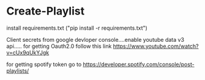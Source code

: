 # Create-Playlist

install requirements.txt ("pip install -r requirements.txt")

Client secrets from google devloper console....enable youtube data v3 api.....
for getting Oauth2.0 follow this link https://www.youtube.com/watch?v=cUx9qUkYJgk

for getting spotify token go to https://developer.spotify.com/console/post-playlists/
